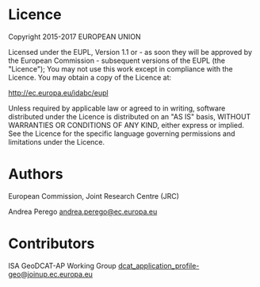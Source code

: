 # Licence

Copyright 2015-2017 EUROPEAN UNION
  
Licensed under the EUPL, Version 1.1 or - as soon they will be approved by the European Commission - subsequent versions of the EUPL (the "Licence"); You may not use this work except in compliance with the Licence. You may obtain a copy of the Licence at:
 
http://ec.europa.eu/idabc/eupl
 
Unless required by applicable law or agreed to in writing, software distributed under the Licence is distributed on an "AS IS" basis, WITHOUT WARRANTIES OR CONDITIONS OF ANY KIND, either express or implied. See the Licence for the specific language governing permissions and limitations under the Licence.
 
# Authors

European Commission, Joint Research Centre (JRC)

Andrea Perego <andrea.perego@ec.europa.eu>

# Contributors

ISA GeoDCAT-AP Working Group <dcat_application_profile-geo@joinup.ec.europa.eu>
